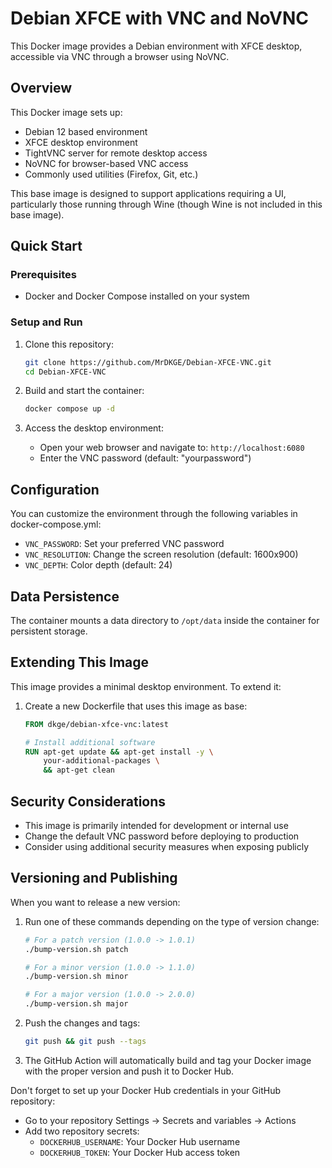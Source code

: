 # Debian XFCE with VNC and NoVNC

This Docker image provides a Debian environment with XFCE desktop, accessible via VNC through a browser using NoVNC.

## Overview

This Docker image sets up:
- Debian 12 based environment
- XFCE desktop environment
- TightVNC server for remote desktop access
- NoVNC for browser-based VNC access
- Commonly used utilities (Firefox, Git, etc.)

This base image is designed to support applications requiring a UI, particularly those running through Wine (though Wine is not included in this base image).

## Quick Start

### Prerequisites
- Docker and Docker Compose installed on your system

### Setup and Run

1. Clone this repository:
   ```sh
   git clone https://github.com/MrDKGE/Debian-XFCE-VNC.git
   cd Debian-XFCE-VNC
   ```

2. Build and start the container:
   ```sh
   docker compose up -d
   ```

3. Access the desktop environment:
   - Open your web browser and navigate to: `http://localhost:6080`
   - Enter the VNC password (default: "yourpassword")

## Configuration

You can customize the environment through the following variables in docker-compose.yml:

- `VNC_PASSWORD`: Set your preferred VNC password
- `VNC_RESOLUTION`: Change the screen resolution (default: 1600x900)
- `VNC_DEPTH`: Color depth (default: 24)

## Data Persistence

The container mounts a data directory to `/opt/data` inside the container for persistent storage.

## Extending This Image

This image provides a minimal desktop environment. To extend it:

1. Create a new Dockerfile that uses this image as base:
   ```dockerfile
   FROM dkge/debian-xfce-vnc:latest
   
   # Install additional software
   RUN apt-get update && apt-get install -y \
       your-additional-packages \
       && apt-get clean
   ```

## Security Considerations

- This image is primarily intended for development or internal use
- Change the default VNC password before deploying to production
- Consider using additional security measures when exposing publicly

## Versioning and Publishing
When you want to release a new version:

1. Run one of these commands depending on the type of version change:
   ```sh
   # For a patch version (1.0.0 -> 1.0.1)
   ./bump-version.sh patch

   # For a minor version (1.0.0 -> 1.1.0)
   ./bump-version.sh minor
   
   # For a major version (1.0.0 -> 2.0.0)
   ./bump-version.sh major
   ```

2. Push the changes and tags:
   ```sh
   git push && git push --tags
   ```

3. The GitHub Action will automatically build and tag your Docker image with the proper version and push it to Docker Hub.

Don't forget to set up your Docker Hub credentials in your GitHub repository:
- Go to your repository Settings → Secrets and variables → Actions
- Add two repository secrets:
  - `DOCKERHUB_USERNAME`: Your Docker Hub username
  - `DOCKERHUB_TOKEN`: Your Docker Hub access token